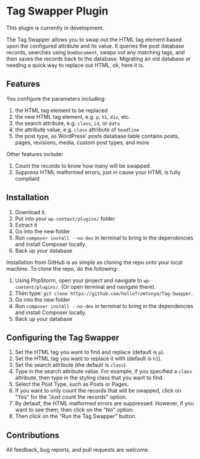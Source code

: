# Tag Swapper Plugin

This plugin is currently in development.

The Tag Swapper allows you to swap out the HTML tag element based upon the configured attribute and its value.  It queries the post database records, searches using `DomDocument`, swaps out any matching tags, and then saves the records back to the database.  Migrating an old database or needing a quick way to replace out HTML, ok, here it is.

## Features

You configure the parameters including:
1. the HTML tag element to be replaced
2. the new HTML tag element, e.g. `p`, `h1`, `div`, etc.
3. the search attribute, e.g. `class`, `id`, or `data`
4. the attribute value, e.g. `class` attribute of `headline`
5. the post type, as WordPress' posts database table contains posts, pages, revisions, media, custom post types, and more

Other features include:
1. Count the records to know how many will be swapped.
2. Suppress HTML malformed errors, just in cause your HTML is fully compliant

## Installation

1. Download it.
2. Put into your `wp-content/plugins/` folder
3. Extract it
4. Go into the new folder
5. Run `composer install --no-dev` in terminal to bring in the dependencies and install Composer locally.
6. Back up your database

Installation from GitHub is as simple as cloning the repo onto your local machine.  To clone the repo, do the following:

1. Using PhpStorm, open your project and navigate to `wp-content/plugins/`. (Or open terminal and navigate there).
2. Then type: `git clone https://github.com/hellofromtonya/Tag-Swapper`.
3. Go into the new folder
4. Run `composer install --no-dev` in terminal to bring in the dependencies and install Composer locally.
5. Back up your database

## Configuring the Tag Swapper

1. Set the HTML tag you want to find and replace (default is `p`).
2. Set the HTML tag you want to replace it with (default is `h1`).
3. Set the search attribute (the default is `class`).
4. Type in the search attribute value.  For example, if you specified a `class` attribute, then type in the styling class that you want to find.
5. Select the Post Type, such as Posts or Pages.
6. If you want to only count the records that will be swapped, click on "Yes" for the "Just count the records" option.
7. By default, the HTML malformed errors are suppressed.  However, if you want to see them, then click on the "No" option.
8. Then click on the "Run the Tag Swapper" button.

## Contributions

All feedback, bug reports, and pull requests are welcome.